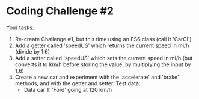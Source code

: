 # Coding Challenge #2

Your tasks:

1. Re-create Challenge #1, but this time using an ES6 class (call it 'CarCl')
2. Add a getter called 'speedUS' which returns the current speed in mi/h (divide
   by 1.6)
3. Add a setter called 'speedUS' which sets the current speed in mi/h (but
   converts it to km/h before storing the value, by multiplying the input by 1.6)
4. Create a new car and experiment with the 'accelerate' and 'brake'
   methods, and with the getter and setter.
   Test data:
   - Data car 1: 'Ford' going at 120 km/h
